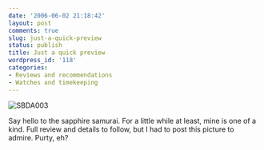 ```yaml
---
date: '2006-06-02 21:18:42'
layout: post
comments: true
slug: just-a-quick-preview
status: publish
title: Just a quick preview
wordpress_id: '118'
categories:
- Reviews and recommendations
- Watches and timekeeping
---
```



![SBDA003](http://www.phfactor.net/pics/watches/SBDA003.jpg)


Say hello to the sapphire samurai. For a little while at least, mine is one of a kind. Full review and details to follow, but I had to post this picture to admire. Purty, eh?
